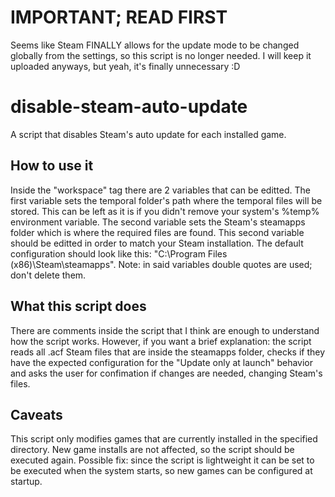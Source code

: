 # IMPORTANT; READ FIRST
Seems like Steam FINALLY allows for the update mode to be changed globally from the settings, so this script is no longer needed.
I will keep it uploaded anyways, but yeah, it's finally unnecessary :D

# disable-steam-auto-update
A script that disables Steam's auto update for each installed game.

## How to use it
Inside the "workspace" tag there are 2 variables that can be editted.
The first variable sets the temporal folder's path where the temporal files will be stored. This can be left as it is if you didn't remove your system's %temp% environment variable.
The second variable sets the Steam's steamapps folder which is where the required files are found. This second variable should be editted in order to match your Steam installation. The default configuration should look like this: "C:\Program Files (x86)\Steam\steamapps". Note: in said variables double quotes are used; don't delete them.

## What this script does
There are comments inside the script that I think are enough to understand how the script works. However, if you want a brief explanation: the script reads all .acf Steam files that are inside the steamapps folder, checks if they have the expected configuration for the "Update only at launch" behavior and asks the user for confimation if changes are needed, changing Steam's files.

## Caveats
This script only modifies games that are currently installed in the specified directory. New game installs are not affected, so the script should be executed again. Possible fix: since the script is lightweight it can be set to be executed when the system starts, so new games can be configured at startup.